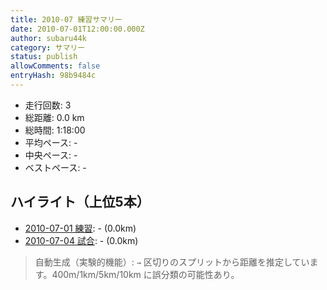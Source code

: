 ```yaml
---
title: 2010-07 練習サマリー
date: 2010-07-01T12:00:00.000Z
author: subaru44k
category: サマリー
status: publish
allowComments: false
entryHash: 98b9484c
---
```

- 走行回数: 3
- 総距離: 0.0 km
- 総時間: 1:18:00
- 平均ペース: -
- 中央ペース: -
- ベストペース: -

## ハイライト（上位5本）
- [2010-07-01 練習](/2010-07-01-08a7eb88aef3050d7528cf12c6b11fef/): - (0.0km)
- [2010-07-04 試合](/2010-07-04-02305dd8f3beb1ccc17748b5d5019de2/): - (0.0km)

> 自動生成（実験的機能）: `→` 区切りのスプリットから距離を推定しています。400m/1km/5km/10km に誤分類の可能性あり。
